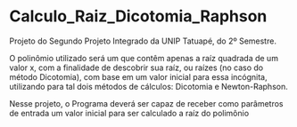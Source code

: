 # Calculo_Raiz_Dicotomia_Raphson
Projeto do Segundo Projeto Integrado da UNIP Tatuapé, do 2º Semestre.

O polinômio utilizado será um que contêm apenas a raíz quadrada de um valor x, com a finalidade de descobrir sua raíz, ou raízes (no caso 
do método Dicotomia), com base em um valor inicial para essa incógnita, utilizando para tal dois métodos de cálculos: Dicotomia e 
Newton-Raphson.

Nesse projeto, o Programa deverá ser capaz de receber como parâmetros de entrada um valor inicial para ser calculado a raíz do polimônio
